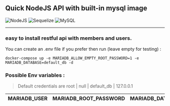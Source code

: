 ## Quick NodeJS API with built-in mysql image

![NodeJS](https://img.shields.io/badge/NodeJS-100%25-5FA04E?logo=nodedotjs)
![Sequelize](https://img.shields.io/badge/Sequelize-MySQL-blue?logo=sequelize)
![MySQL](https://img.shields.io/badge/MySQL-MariaDB-lightblue?logo=mysql)

***

### easy to install restful api with members and users.

You can create an .env file if you prefer then run (leave empty for testing) :

```
docker-compose up -e MARIADB_ALLOW_EMPTY_ROOT_PASSWORD=1 -e MARIADB_DATABASE=default_db -d
```

### Possible Env variables :


> Default credentials are root | null | default_db | 127.0.0.1

MARIADB_USER | MARIADB_ROOT_PASSWORD | MARIADB_DATABASE | MARIADB_HOST
:---------------:|:---------------:|:---------------:|:---------------:|



